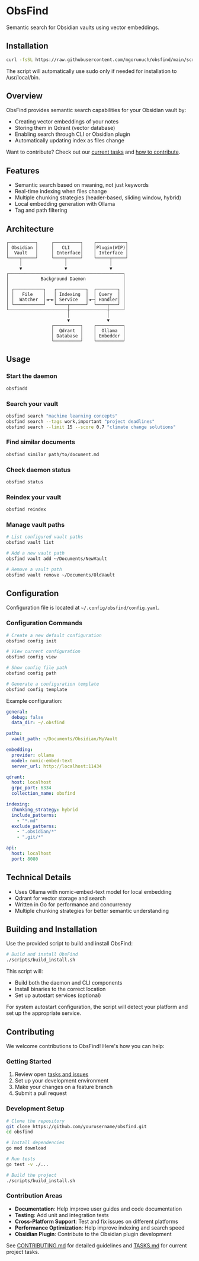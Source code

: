 # ObsFind

Semantic search for Obsidian vaults using vector embeddings.

## Installation

```bash
curl -fsSL https://raw.githubusercontent.com/mgorunuch/obsfind/main/scripts/install.sh | bash
```

The script will automatically use sudo only if needed for installation to /usr/local/bin.

## Overview

ObsFind provides semantic search capabilities for your Obsidian vault by:
- Creating vector embeddings of your notes
- Storing them in Qdrant (vector database)
- Enabling search through CLI or Obsidian plugin
- Automatically updating index as files change

Want to contribute? Check out our [current tasks](TASKS.md) and [how to contribute](CONTRIBUTING.md).

## Features

- Semantic search based on meaning, not just keywords
- Real-time indexing when files change
- Multiple chunking strategies (header-based, sliding window, hybrid)
- Local embedding generation with Ollama
- Tag and path filtering

## Architecture

```
┌──────────┐     ┌──────────┐    ┌───────────┐
│ Obsidian │     │   CLI    │    │Plugin(WIP)│
│  Vault   │     │ Interface│    │ Interface │
└────┬─────┘     └────┬─────┘    └─────┬─────┘
     │                │                │
     ▼                ▼                ▼
┌───────────────────────────────────────────┐
│            Background Daemon              │
│                                           │
│ ┌───────────┐   ┌───────────┐  ┌────────┐ │
│ │   File    │   │ Indexing  │  │ Query  │ │
│ │  Watcher  │◄─►│ Service   │◄─┤ Handler│ │
│ └───────────┘   └────┬──────┘  └────┬───┘ │
└──────────────────────┼──────────────┼─────┘
                       │              │
                       ▼              ▼
                 ┌──────────┐    ┌──────────┐
                 │  Qdrant  │    │  Ollama  │
                 │ Database │    │ Embedder │
                 └──────────┘    └──────────┘
```

## Usage

### Start the daemon
```bash
obsfindd
```

### Search your vault
```bash
obsfind search "machine learning concepts"
obsfind search --tags work,important "project deadlines"
obsfind search --limit 15 --score 0.7 "climate change solutions"
```

### Find similar documents
```bash
obsfind similar path/to/document.md
```

### Check daemon status
```bash
obsfind status
```

### Reindex your vault
```bash
obsfind reindex
```

### Manage vault paths
```bash
# List configured vault paths
obsfind vault list

# Add a new vault path
obsfind vault add ~/Documents/NewVault

# Remove a vault path
obsfind vault remove ~/Documents/OldVault
```

## Configuration

Configuration file is located at `~/.config/obsfind/config.yaml`.

### Configuration Commands

```bash
# Create a new default configuration
obsfind config init

# View current configuration
obsfind config view

# Show config file path
obsfind config path

# Generate a configuration template
obsfind config template
```

Example configuration:
```yaml
general:
  debug: false
  data_dir: ~/.obsfind

paths:
  vault_path: ~/Documents/Obsidian/MyVault

embedding:
  provider: ollama
  model: nomic-embed-text
  server_url: http://localhost:11434

qdrant:
  host: localhost
  grpc_port: 6334
  collection_name: obsfind

indexing:
  chunking_strategy: hybrid
  include_patterns:
    - "*.md"
  exclude_patterns:
    - ".obsidian/*"
    - ".git/*"

api:
  host: localhost
  port: 8080
```

## Technical Details

- Uses Ollama with nomic-embed-text model for local embedding
- Qdrant for vector storage and search
- Written in Go for performance and concurrency
- Multiple chunking strategies for better semantic understanding

## Building and Installation

Use the provided script to build and install ObsFind:

```bash
# Build and install ObsFind
./scripts/build_install.sh
```

This script will:
- Build both the daemon and CLI components
- Install binaries to the correct location
- Set up autostart services (optional)

For system autostart configuration, the script will detect your platform and set up the appropriate service.

## Contributing

We welcome contributions to ObsFind! Here's how you can help:

### Getting Started

1. Review open [tasks and issues](TASKS.md)
2. Set up your development environment
3. Make your changes on a feature branch
4. Submit a pull request

### Development Setup

```bash
# Clone the repository
git clone https://github.com/yourusername/obsfind.git
cd obsfind

# Install dependencies
go mod download

# Run tests
go test -v ./...

# Build the project
./scripts/build_install.sh
```

### Contribution Areas

- **Documentation**: Help improve user guides and code documentation
- **Testing**: Add unit and integration tests
- **Cross-Platform Support**: Test and fix issues on different platforms
- **Performance Optimization**: Help improve indexing and search speed
- **Obsidian Plugin**: Contribute to the Obsidian plugin development

See [CONTRIBUTING.md](CONTRIBUTING.md) for detailed guidelines and [TASKS.md](TASKS.md) for current project tasks.

